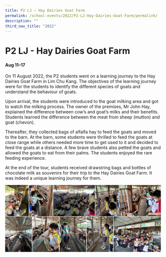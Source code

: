 ```yaml
---
title: P2 LJ – Hay Dairies Goat Farm
permalink: /school-events/2022/P2-LJ-Hay-Dairies-Goat-Farm/permalink/
description: ""
third_nav_title: "2022"
---
```

# P2 LJ - Hay Dairies Goat Farm

#### Aug 11–17

On 11 August 2022, the P2 students went on a learning journey to the Hay Dairies Goat Farm in Lim Chu Kang. The objectives of the learning journey were for the students to identify the different species of goats and understand the behaviour of goats. 

Upon arrival, the students were introduced to the goat milking area and got to watch the milking process. The owner of the premises, Mr John Hay, explained the difference between cow’s and goat’s milks and their benefits. Students learned the difference between the meat from sheep (mutton) and goat (chevon). 

Thereafter, they collected bags of alfalfa hay to feed the goats and moved to the barn. At the barn, some students were thrilled to feed the goats at close range while others needed more time to get used to it and decided to feed the goats at a distance. A few brave students also petted the goats and allowed the goats to eat from their palms. The students enjoyed the rare feeding experience. 

At the end of the tour, students received drawstring bags and bottles of chocolate milk as souvenirs for their trip to the Hay Dairies Goat Farm. It was indeed a unique learning journey for them.

![](/images/Hay.png)